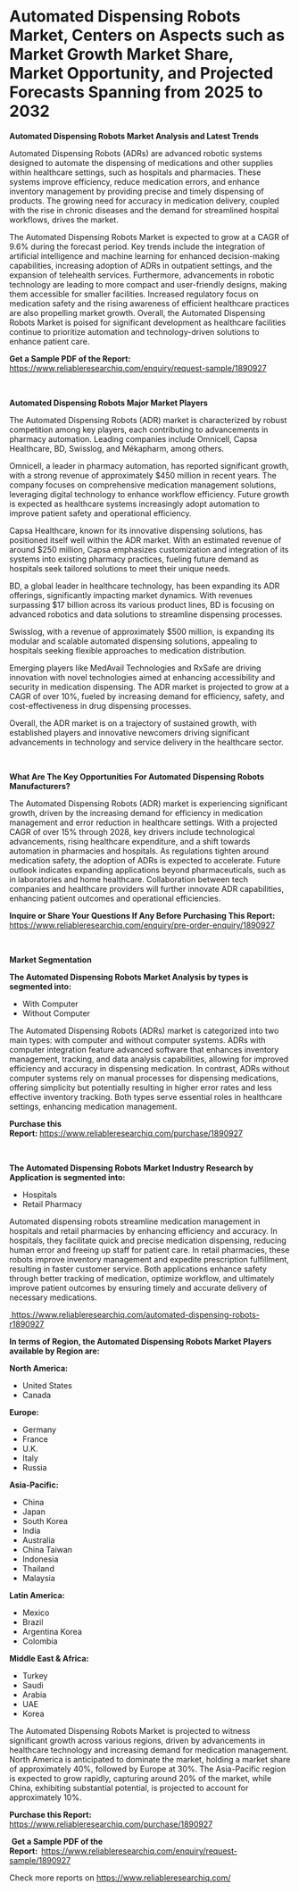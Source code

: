 <p><h1>Automated Dispensing Robots Market, Centers on Aspects such as Market Growth Market Share, Market Opportunity, and Projected Forecasts Spanning from 2025 to 2032</h1></p><p><strong>Automated Dispensing Robots Market Analysis and Latest Trends</strong></p>
<p><p>Automated Dispensing Robots (ADRs) are advanced robotic systems designed to automate the dispensing of medications and other supplies within healthcare settings, such as hospitals and pharmacies. These systems improve efficiency, reduce medication errors, and enhance inventory management by providing precise and timely dispensing of products. The growing need for accuracy in medication delivery, coupled with the rise in chronic diseases and the demand for streamlined hospital workflows, drives the market.</p><p>The Automated Dispensing Robots Market is expected to grow at a CAGR of 9.6% during the forecast period. Key trends include the integration of artificial intelligence and machine learning for enhanced decision-making capabilities, increasing adoption of ADRs in outpatient settings, and the expansion of telehealth services. Furthermore, advancements in robotic technology are leading to more compact and user-friendly designs, making them accessible for smaller facilities. Increased regulatory focus on medication safety and the rising awareness of efficient healthcare practices are also propelling market growth. Overall, the Automated Dispensing Robots Market is poised for significant development as healthcare facilities continue to prioritize automation and technology-driven solutions to enhance patient care.</p></p>
<p><strong>Get a Sample PDF of the Report:&nbsp;</strong> <a href="https://www.reliableresearchiq.com/enquiry/request-sample/1890927?utm_campaign=1140&utm_medium=2&utm_source=Github&utm_content=ia&utm_term=22022025&utm_id=automated-dispensing-robots">https://www.reliableresearchiq.com/enquiry/request-sample/1890927</a></p>
<p>&nbsp;</p>
<p><strong>Automated Dispensing Robots Major Market Players</strong></p>
<p><p>The Automated Dispensing Robots (ADR) market is characterized by robust competition among key players, each contributing to advancements in pharmacy automation. Leading companies include Omnicell, Capsa Healthcare, BD, Swisslog, and Mékapharm, among others. </p><p>Omnicell, a leader in pharmacy automation, has reported significant growth, with a strong revenue of approximately $450 million in recent years. The company focuses on comprehensive medication management solutions, leveraging digital technology to enhance workflow efficiency. Future growth is expected as healthcare systems increasingly adopt automation to improve patient safety and operational efficiency.</p><p>Capsa Healthcare, known for its innovative dispensing solutions, has positioned itself well within the ADR market. With an estimated revenue of around $250 million, Capsa emphasizes customization and integration of its systems into existing pharmacy practices, fueling future demand as hospitals seek tailored solutions to meet their unique needs.</p><p>BD, a global leader in healthcare technology, has been expanding its ADR offerings, significantly impacting market dynamics. With revenues surpassing $17 billion across its various product lines, BD is focusing on advanced robotics and data solutions to streamline dispensing processes.</p><p>Swisslog, with a revenue of approximately $500 million, is expanding its modular and scalable automated dispensing solutions, appealing to hospitals seeking flexible approaches to medication distribution.</p><p>Emerging players like MedAvail Technologies and RxSafe are driving innovation with novel technologies aimed at enhancing accessibility and security in medication dispensing. The ADR market is projected to grow at a CAGR of over 10%, fueled by increasing demand for efficiency, safety, and cost-effectiveness in drug dispensing processes.</p><p>Overall, the ADR market is on a trajectory of sustained growth, with established players and innovative newcomers driving significant advancements in technology and service delivery in the healthcare sector.</p></p>
<p>&nbsp;</p>
<p><strong>What Are The Key Opportunities For Automated Dispensing Robots Manufacturers?</strong></p>
<p><p>The Automated Dispensing Robots (ADR) market is experiencing significant growth, driven by the increasing demand for efficiency in medication management and error reduction in healthcare settings. With a projected CAGR of over 15% through 2028, key drivers include technological advancements, rising healthcare expenditure, and a shift towards automation in pharmacies and hospitals. As regulations tighten around medication safety, the adoption of ADRs is expected to accelerate. Future outlook indicates expanding applications beyond pharmaceuticals, such as in laboratories and home healthcare. Collaboration between tech companies and healthcare providers will further innovate ADR capabilities, enhancing patient outcomes and operational efficiencies.</p></p>
<p><strong>Inquire or Share Your Questions If Any Before Purchasing This Report:</strong> <a href="https://www.reliableresearchiq.com/enquiry/pre-order-enquiry/1890927?utm_campaign=1140&utm_medium=2&utm_source=Github&utm_content=ia&utm_term=22022025&utm_id=automated-dispensing-robots">https://www.reliableresearchiq.com/enquiry/pre-order-enquiry/1890927</a></p>
<p>&nbsp;</p>
<p><strong>Market Segmentation</strong></p>
<p><strong>The Automated Dispensing Robots Market Analysis by types is segmented into:</strong></p>
<p><ul><li>With Computer</li><li>Without Computer</li></ul></p>
<p><p>The Automated Dispensing Robots (ADRs) market is categorized into two main types: with computer and without computer systems. ADRs with computer integration feature advanced software that enhances inventory management, tracking, and data analysis capabilities, allowing for improved efficiency and accuracy in dispensing medication. In contrast, ADRs without computer systems rely on manual processes for dispensing medications, offering simplicity but potentially resulting in higher error rates and less effective inventory tracking. Both types serve essential roles in healthcare settings, enhancing medication management.</p></p>
<p><strong>Purchase this Report:&nbsp;</strong><a href="https://www.reliableresearchiq.com/purchase/1890927?utm_campaign=1140&utm_medium=2&utm_source=Github&utm_content=ia&utm_term=22022025&utm_id=automated-dispensing-robots">https://www.reliableresearchiq.com/purchase/1890927</a></p>
<p>&nbsp;</p>
<p><strong>The Automated Dispensing Robots Market Industry Research by Application is segmented into:</strong></p>
<p><ul><li>Hospitals</li><li>Retail Pharmacy</li></ul></p>
<p><p>Automated dispensing robots streamline medication management in hospitals and retail pharmacies by enhancing efficiency and accuracy. In hospitals, they facilitate quick and precise medication dispensing, reducing human error and freeing up staff for patient care. In retail pharmacies, these robots improve inventory management and expedite prescription fulfillment, resulting in faster customer service. Both applications enhance safety through better tracking of medication, optimize workflow, and ultimately improve patient outcomes by ensuring timely and accurate delivery of necessary medications.</p></p>
<p><a href="https://www.reliableresearchiq.com/automated-dispensing-robots-r1890927?utm_campaign=1140&utm_medium=2&utm_source=Github&utm_content=ia&utm_term=22022025&utm_id=automated-dispensing-robots">&nbsp;https://www.reliableresearchiq.com/automated-dispensing-robots-r1890927</a></p>
<p><strong>In terms of Region, the Automated Dispensing Robots Market Players available by Region are:</strong></p>
<p>
    <p> <strong> North America: </strong>
        <ul>
            <li>United States</li>
            <li>Canada</li>
        </ul>
        </p> 
    <p> <strong> Europe: </strong>
        <ul>
            <li>Germany</li>
            <li>France</li>
            <li>U.K.</li>
            <li>Italy</li>
            <li>Russia</li>
        </ul>
        </p> 
    <p> <strong> Asia-Pacific: </strong>
        <ul>
            <li>China</li>
            <li>Japan</li>
            <li>South Korea</li>
            <li>India</li>
            <li>Australia</li>
            <li>China Taiwan</li>
            <li>Indonesia</li>
            <li>Thailand</li>
            <li>Malaysia</li>
        </ul>
        </p> 
    <p> <strong> Latin America: </strong>
        <ul>
            <li>Mexico</li>
            <li>Brazil</li>
            <li>Argentina Korea</li>
            <li>Colombia</li>
        </ul>
        </p> 
    <p> <strong> Middle East & Africa: </strong>
        <ul>
            <li>Turkey</li>
            <li>Saudi</li>
            <li>Arabia</li>
            <li>UAE</li>
            <li>Korea</li>
        </ul>
    </p>
    </p>
<p><p>The Automated Dispensing Robots Market is projected to witness significant growth across various regions, driven by advancements in healthcare technology and increasing demand for medication management. North America is anticipated to dominate the market, holding a market share of approximately 40%, followed by Europe at 30%. The Asia-Pacific region is expected to grow rapidly, capturing around 20% of the market, while China, exhibiting substantial potential, is projected to account for approximately 10%.</p></p>
<p><strong>Purchase this Report: </strong><a href="https://www.reliableresearchiq.com/purchase/1890927?utm_campaign=1140&utm_medium=2&utm_source=Github&utm_content=ia&utm_term=22022025&utm_id=automated-dispensing-robots">https://www.reliableresearchiq.com/purchase/1890927</a></p>
<p>&nbsp;<strong>Get a Sample PDF of the Report:&nbsp;&nbsp;</strong><a href="https://www.reliableresearchiq.com/enquiry/request-sample/1890927?utm_campaign=1140&utm_medium=2&utm_source=Github&utm_content=ia&utm_term=22022025&utm_id=automated-dispensing-robots">https://www.reliableresearchiq.com/enquiry/request-sample/1890927</a></p>
<p><strong></strong></p>
<p>Check more reports on <a href="https://www.reliableresearchiq.com/?utm_campaign=1140&utm_medium=2&utm_source=Github&utm_content=ia&utm_term=22022025&utm_id=automated-dispensing-robots">https://www.reliableresearchiq.com/</a></p>